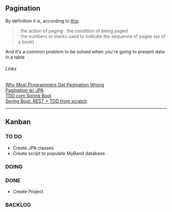 ## Pagination     

By definition it is, according to [this](http://bit.ly/2C5zdxN): 
> : the action of paging : the condition of being paged     
> : the numbers or marks used to indicate the sequence of pages (as of a book)    

And it's a common problem to be solved when you're going to present data in a table      

###### Links     

[Why Most Programmers Get Pagination Wrong](http://bit.ly/2HnzP14)     
[Pagination w/ JPA](http://www.baeldung.com/jpa-pagination)      
[TDD com Spring Boot](http://bit.ly/2og6hK0)      
[Spring Boot: REST + TDD from scratch](http://bit.ly/2szbjqE)     

---

## Kanban

### TO DO     

- Create JPA classes
- Create script to populate MyBand database

### DOING

### DONE

- Create Project


### BACKLOG
